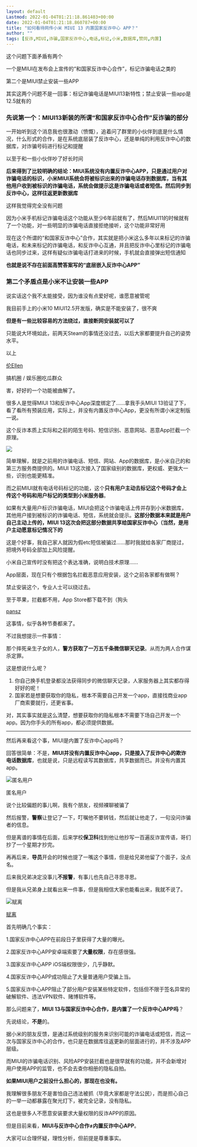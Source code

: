 ```yaml
---
layout: default
Lastmod: 2022-01-04T01:21:18.861403+00:00
date: 2022-01-04T01:21:18.860787+00:00
title: "如何看待网传小米 MIUI 13 内置国家反诈中心 APP？"
author: ""
tags: [反诈,MIUI,诈骗,国家反诈中心,电话,标记,小米,数据库,赞同,内置]
---
```



这个问题下面矛盾有两个

一个是MIUI在发布会上宣传的“和国家反诈中心合作”，标记诈骗电话之类的

第二个是MIUI禁止安装一些APP

其实这两个问题不是一回事：标记诈骗电话是MIUI13新特性；禁止安装一些app是12.5就有的

### 先说第一个：MIUI13新装的所谓“和国家反诈中心合作”反诈骗的部分

一开始听到这个消息我也很激动（愤慨），追着问了群里的小伙伴到底是什么情况，什么形式的合作，是在系统底层装了反诈中心，还是单纯的利用反诈中心的数据库，对诈骗号码进行标记和提醒

以至于和一些小伙伴吵了好长时间

**后来得到了比较明确的结论：MIUI系统没有内置反诈中心APP，只是通过用户对诈骗电话的标识，小米MIUI系统会将被标识出来的诈骗电话存到数据库，当有其他用户收到被标识的诈骗电话，系统会做提示这是诈骗电话或者短信。然后同步到反诈中心，这样往返更新数据库**

这样我觉得完全没有问题

因为小米手机标记诈骗电话这个功能从至少6年前就有了，然后MIUI11的时候就有了一个功能，对一些明显的诈骗电话直接拒绝接听，这个功能非常好用

现在这个所谓的“和国家反诈中心”合作，其实就是把小米这么多年以来标记的诈骗电话，和未来标记的诈骗电话，和反诈中心互通，并且把反诈中心里标记的诈骗电话也同步过来，这样有疑似诈骗电话打进来的时候，手机就会直接弹出短信通知

**也就是说不存在前面高赞答案写的“底层嵌入反诈中心APP”**

### 第二个矛盾点是小米不让安装一些APP

说实话这个我不太能接受，因为谁没有点爱好呢，谁愿意被管呢

我目前手上的小米10 MIUI12.5开发版，确实是不能安装了，很不爽

**但是有一些比较容易的方法绕过，直接断网安装就可以了**

只能说大环境如此，前两天Steam的事情还没过去，以后大家都要提升自己的姿势水平。

以上

[伦Ellen]()

搞机圈 / 娱乐圈吃瓜群众

害，好好的一个功能被曲解了。

很多人是觉得MIUI 13和反诈中心App深度绑定了……拿我手头MIUI 13验证了下，看了看所有预装应用，实际上，并没有内置反诈中心App，更没有所谓小米定制版一说。

这个反诈本质上实际和之前的陌生号码、短信识别、恶意网站、恶意App拦截一个原理。

![](https://images.weserv.nl/?url=https%3A//web.archive.org/web/20211231165004im_/https%3A//pica.zhimg.com/80/v2-214c1f05b32397b7370130344d4363b9_720w.jpg%3Fsource%3D1940ef5c)

简单理解，就是之前用的诈骗电话、短信、网站、App的数据库，是小米自己的和第三方服务商提供的。MIUI 13这次接入了国家级别的数据库，更权威、更强大一些，识别也能更精准。

而之前MIUI就有电话号码标记的功能，这个**只有用户主动去标记这个号码才会上传这个号码和用户标记的类型到小米服务器**。

如果有大量用户标识诈骗电话，MIUI会把这个诈骗电话上传并存到小米数据库，其他用户接到被标识的诈骗电话、短信，系统就会提示。**这部分数据本来就是用户自己主动上传的，MIUI 13这次会把这部分数据共享给国家反诈中心（当然，是用户主动愿意标记情况下的**

这是个好事，我自己家人就因为假etc短信被骗过……那时我就给各家厂商提过，把境外号码全部加上风险提醒。

小米自己宣传时没有把这个表达准确，说明白技术原理……

App层面，现在只有个根据包名拦截恶意应用安装，这个之前各家都有做啊？

禁止安装这个，专业人士可以绕过去。

至于苹果，拦截都不用，App Store都下载不到（狗头


[pansz]()

这事情，似乎各种节奏都来了。

不过我想提示一件事情：

那个摔死亲生子女的人，**警方获取了一万五千条微信聊天记录**。从而为两人合作谋杀定罪。

这是想说什么呢？

1.  你自己换手机登录都没法获得同步的微信聊天记录，人家服务器上其实都存得好好的呢！
2.  国家若是想要获取你的隐私，根本不需要自己开发一个app，直接找商业app厂商索要就行，还更省事。

对，其实事实就是这么清楚，想要获取你的隐私根本不需要下场自己开发一个app。因为你手头的所有app，都必须提供数据。

* * *

然后再来看这个事，MIUI是内置了反诈中心app吗？

回答很简单：不是，**MIUI并没有内置反诈中心app，只是接入了反诈中心的欺诈电话数据库**，也就是说，只是远程读写其数据库，共享数据而已。并没有内置其app。


![匿名用户](https://images.weserv.nl/?url=https%3A//web.archive.org/web/20211231165004/https%3A//pica.zhimg.com/v2-d41c2ceaed8f51999522f903672a521f_l.jpg%3Fsource%3D1940ef5c)

匿名用户

说个比较偏题的事儿啊，我有个朋友，视频裸聊被骗了

然后报警，**警察**让登记了一下，叮嘱他不要转钱，然后就让他走了，一句没问诈骗者的信息。

但是离谱的事情在后面，后来学校**保卫科**找到他让他抄写一百遍反诈宣传语，哥们抄了一个星期才抄完。

再再后来，**导员**开会的时候也提了一嘴这个事情，但是给兄弟他留了个面子，没点名。

后来我兄弟决定没事儿**不报警**，有事儿也先自己寻思寻思。

但是我从兄弟身上就看出来一件事，但是我相信大家也能看出来，我就不说了。


![赋离](https://images.weserv.nl/?url=https%3A//web.archive.org/web/20211231165004/https%3A//pic3.zhimg.com/v2-8cf1a5901faf7df0303462b3381f261c_l.jpg%3Fsource%3D1940ef5c)

[赋离]()

首先明确几个事实：

1.国家反诈中心APP在前段日子里获得了大量的曝光。

2.国家反诈中心APP安卓端索要了**大量权限**，存在感很强。

3.国家反诈中心APP iOS端权限很少，几乎静默。

4.国家反诈中心APP成功阻止了大量普通用户受骗上当。

5.国家反诈中心APP阻止了部分用户安装某些特定软件，包括但不限于签名异常的破解软件、违法VPN软件、赌博软件等。

  

那么问题来了，**MIUI 13与国家反诈中心合作，是内置了一个反诈中心APP吗**？

先说结论，**不是**的。

据小米的朋友反馈，是通过系统级别的服务来识别可能的诈骗电话或短信，而这一次与国家反诈中心的合作，也只是在数据库往返更新的层面进行的，并不涉及APP层级。

而MIUI的诈骗电话识别、风险APP安装拦截也是很早就有的功能，并不会新增对用户使用APP的监管，也不会去查你相册的隐私自拍。

**如果MIUI用户之前没什么担心的，那现在也没有。**

我理解很多朋友不是害怕自己违法被抓（毕竟大家都是守法公民），而是担心自己的一举一动都暴露在聚光灯下，被完全记录，没有隐私。

这也是很多人不愿意安装要求大量权限的反诈APP的原因。

但是目前来看，**MIUI与反诈中心合作≠内置反诈中心APP**。

大家可以合理怀疑，理性分析，但前提是尊重事实。
